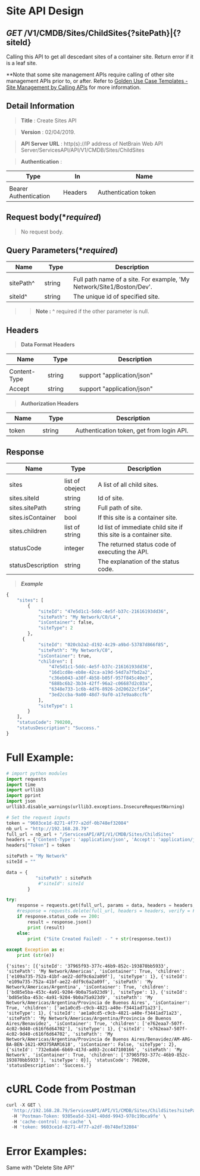 
# Site API Design

## ***GET*** /V1/CMDB/Sites/ChildSites{?sitePath}|{?siteId}
Calling this API to  get all descedant sites of a container site. Return error if it is a leaf site.

**Note that some site management APIs require calling of other site management APIs prior to, or after.
Refer to [Golden Use Case Templates - Site Management by Calling APIs](https://github.com/NetBrainAPI/NetBrain-REST-API-R12/blob/main/Golden%20Use%20Case%20Templates/Sites%20Management%20by%20Calling%20APIs.md) for more information.

## Detail Information

> **Title** : Create Sites API<br>

> **Version** : 02/04/2019.

> **API Server URL** : http(s)://IP address of NetBrain Web API Server/ServicesAPI/API/V1/CMDB/Sites/ChildSites

> **Authentication** : 

|**Type**|**In**|**Name**|
|------|------|------|
|<img width=100/>|<img width=100/>|<img width=500/>|
|Bearer Authentication| Headers | Authentication token | 


## Request body(****required***)

> No request body.

## Query Parameters(****required***)

|**Name**|**Type**|**Description**|
|------|------|------|
|<img width=100/>|<img width=100/>|<img width=500/>|
|sitePath^ | string  | Full path name of a site. For example, 'My Network/Site1/Boston/Dev'. |
|siteId^ | string  |  The unique id of specified site. |
>>**Note :** ^ required if the other parameter is null.

## Headers

> **Data Format Headers**

|**Name**|**Type**|**Description**|
|------|------|------|
|<img width=100/>|<img width=100/>|<img width=500/>|
| Content-Type | string  | support "application/json" |
| Accept | string  | support "application/json" |

> **Authorization Headers**

|**Name**|**Type**|**Description**|
|------|------|------|
|<img width=100/>|<img width=100/>|<img width=500/>|
| token | string  | Authentication token, get from login API. |

## Response

|**Name**|**Type**|**Description**|
|------|------|------|
|<img width=100/>|<img width=100/>|<img width=500/>|
|sites | list of obeject | A list of all child sites.  |
|sites.siteId| string | Id of site.  |
|sites.sitePath| string | Full path of site. |
|sites.isContainer| bool | If this site is a container site. |
|sites.children| list of string | Id list of immediate child site if this site is a container site. |
|statusCode| integer | The returned status code of executing the API.  |
|statusDescription| string | The explanation of the status code.  |

> ***Example***


```python
{
    "sites": [
        {
            "siteId": "47e5d1c1-5ddc-4e5f-b37c-21616193dd36",
            "sitePath": "My Network/C0/L4",
            "isContainer": false,
            "siteType": 2
        },
      {
            "siteId": "020cb2a2-d192-4c29-a9bd-53787d866f85",
            "sitePath": "My Network/C0",
            "isContainer": true,
            "children": [
                "47e5d1c1-5ddc-4e5f-b37c-21616193dd36",
                "16d1cd8e-eb8e-42ca-a19d-54d7a7fbd2a2",
                "c36eb043-a30f-4b58-b05f-957f845c40e3",
                "688bc6b2-3b34-42ff-96a2-c06687d2c03a",
                "6348e733-1c6b-4d76-8926-2d20622cf164",
                "3ed2ccba-9a00-48d7-9af0-a17e9aa8ccfb"
            ],
            "siteType": 1
        }
    ],
    "statusCode": 790200,
    "statusDescription": "Success."
}
```

# Full Example:


```python
# import python modules 
import requests
import time
import urllib3
import pprint
import json
urllib3.disable_warnings(urllib3.exceptions.InsecureRequestWarning)

# Set the request inputs
token = "9603ce1d-8271-4f77-a2df-0b748ef32084"
nb_url = "http://192.168.28.79"
full_url = nb_url + "/ServicesAPI/API/V1/CMDB/Sites/ChildSites"
headers = {'Content-Type': 'application/json', 'Accept': 'application/json'}
headers["Token"] = token

sitePath = "My Network"
siteId = ""

data = {
           "sitePath" : sitePath
            #"siteId": siteId
        } 

try:
    response = requests.get(full_url, params = data, headers = headers, verify = False)
    #response = requests.delete(full_url, headers = headers, verify = False)
    if response.status_code == 200:
        result = response.json()
        print (result)
    else:
        print ("Site Created Failed! - " + str(response.text))
    
except Exception as e:
    print (str(e)) 
```

    {'sites': [{'siteId': '37965f93-377c-46b9-852c-193870bb5933', 'sitePath': 'My Network/Americas', 'isContainer': True, 'children': ['e109a735-752a-41bf-ae22-ddf9c6a2a09f'], 'siteType': 1}, {'siteId': 'e109a735-752a-41bf-ae22-ddf9c6a2a09f', 'sitePath': 'My Network/Americas/Argentina', 'isContainer': True, 'children': ['bd85e5ba-453c-4a91-9204-9b0a75a923d9'], 'siteType': 1}, {'siteId': 'bd85e5ba-453c-4a91-9204-9b0a75a923d9', 'sitePath': 'My Network/Americas/Argentina/Provincia de Buenos Aires', 'isContainer': True, 'children': ['ae1a0cd5-c9cb-4821-a40e-f3441ad71a23'], 'siteType': 1}, {'siteId': 'ae1a0cd5-c9cb-4821-a40e-f3441ad71a23', 'sitePath': 'My Network/Americas/Argentina/Provincia de Buenos Aires/Benavidez', 'isContainer': True, 'children': ['e762eaa7-507f-4c02-9d40-c616f6d64702'], 'siteType': 1}, {'siteId': 'e762eaa7-507f-4c02-9d40-c616f6d64702', 'sitePath': 'My Network/Americas/Argentina/Provincia de Buenos Aires/Benavidez/AM-ARG-BA-BEN-1621-KM375RAM1618', 'isContainer': False, 'siteType': 2}, {'siteId': '732e8ab6-6b69-417d-ad03-2cc447100166', 'sitePath': 'My Network', 'isContainer': True, 'children': ['37965f93-377c-46b9-852c-193870bb5933'], 'siteType': 0}], 'statusCode': 790200, 'statusDescription': 'Success.'}
    

# cURL Code from Postman


```python
curl -X GET \
  'http://192.168.28.79/ServicesAPI/API/V1/CMDB/Sites/ChildSites?sitePath=My%20Network' \
  -H 'Postman-Token: 9305ea5d-3241-40dd-9943-978c19bca9fe' \
  -H 'cache-control: no-cache' \
  -H 'token: 9603ce1d-8271-4f77-a2df-0b748ef32084'
```

# Error Examples:
Same with "Delete Site API"
